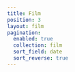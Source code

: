 ```yaml
---
title: Film
position: 3
layout: film
pagination:
  enabled: true
  collection: film
  sort_field: date
  sort_reverse: true
---
```


